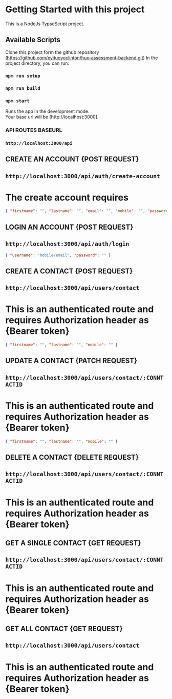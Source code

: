 # Getting Started with this project

This is a NodeJs TypseScript project.

## Available Scripts

Clone this project form the github repository (https://github.com/eyituoyoclinton/hux-assessment-backend.git)
In the project directory, you can run:

### `npm run setup`

### `npm run build`

### `npm start`

Runs the app in the development mode.\
Your base url will be [http://localhost:3000].

### API ROUTES BASEURL

### `http://localhost:3000/api`

## CREATE AN ACCOUNT {POST REQUEST}

## `http://localhost:3000/api/auth/create-account`

# The create account requires

```json
{ "firstname": "", "lastname": "", "email": "", "mobile": "", "password": "" }
```

## LOGIN AN ACCOUNT {POST REQUEST}

## `http://localhost:3000/api/auth/login`

```json
{ "username": "mobile/email", "password": "" }
```

## CREATE A CONTACT {POST REQUEST}

## `http://localhost:3000/api/users/contact`

# This is an authenticated route and requires Authorization header as {Bearer token}

```json
{ "firstname": "", "lastname": "", "mobile": "" }
```

## UPDATE A CONTACT {PATCH REQUEST}

## `http://localhost:3000/api/users/contact/:CONNTACTID`

# This is an authenticated route and requires Authorization header as {Bearer token}

```json
{ "firstname": "", "lastname": "", "mobile": "" }
```

## DELETE A CONTACT {DELETE REQUEST}

## `http://localhost:3000/api/users/contact/:CONNTACTID`

# This is an authenticated route and requires Authorization header as {Bearer token}

## GET A SINGLE CONTACT {GET REQUEST}

## `http://localhost:3000/api/users/contact/:CONNTACTID`

# This is an authenticated route and requires Authorization header as {Bearer token}

## GET ALL CONTACT {GET REQUEST}

## `http://localhost:3000/api/users/contact`

# This is an authenticated route and requires Authorization header as {Bearer token}

